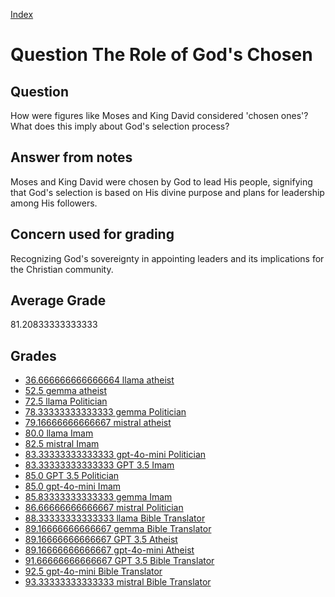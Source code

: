 
[Index](../../index.md)
# Question The Role of God's Chosen
## Question
How were figures like Moses and King David considered 'chosen ones'? What does this imply about God's selection process?

## Answer from notes
Moses and King David were chosen by God to lead His people, signifying that God's selection is based on His divine purpose and plans for leadership among His followers.

## Concern used for grading
Recognizing God's sovereignty in appointing leaders and its implications for the Christian community.

## Average Grade
81.20833333333333

## Grades
 * [36.666666666666664 llama atheist](../answers/llama_atheist/The_Role_of_God_s_Chosen.md)
 * [52.5 gemma atheist](../answers/gemma_atheist/The_Role_of_God_s_Chosen.md)
 * [72.5 llama Politician](../answers/llama_Politician/The_Role_of_God_s_Chosen.md)
 * [78.33333333333333 gemma Politician](../answers/gemma_Politician/The_Role_of_God_s_Chosen.md)
 * [79.16666666666667 mistral atheist](../answers/mistral_atheist/The_Role_of_God_s_Chosen.md)
 * [80.0 llama Imam](../answers/llama_Imam/The_Role_of_God_s_Chosen.md)
 * [82.5 mistral Imam](../answers/mistral_Imam/The_Role_of_God_s_Chosen.md)
 * [83.33333333333333 gpt-4o-mini Politician](../answers/gpt-4o-mini_Politician/The_Role_of_God_s_Chosen.md)
 * [83.33333333333333 GPT 3.5 Imam](../answers/GPT_3.5_Imam/The_Role_of_God_s_Chosen.md)
 * [85.0 GPT 3.5 Politician](../answers/GPT_3.5_Politician/The_Role_of_God_s_Chosen.md)
 * [85.0 gpt-4o-mini Imam](../answers/gpt-4o-mini_Imam/The_Role_of_God_s_Chosen.md)
 * [85.83333333333333 gemma Imam](../answers/gemma_Imam/The_Role_of_God_s_Chosen.md)
 * [86.66666666666667 mistral Politician](../answers/mistral_Politician/The_Role_of_God_s_Chosen.md)
 * [88.33333333333333 llama Bible Translator](../answers/llama_Bible_Translator/The_Role_of_God_s_Chosen.md)
 * [89.16666666666667 gemma Bible Translator](../answers/gemma_Bible_Translator/The_Role_of_God_s_Chosen.md)
 * [89.16666666666667 GPT 3.5 Atheist](../answers/GPT_3.5_Atheist/The_Role_of_God_s_Chosen.md)
 * [89.16666666666667 gpt-4o-mini Atheist](../answers/gpt-4o-mini_Atheist/The_Role_of_God_s_Chosen.md)
 * [91.66666666666667 GPT 3.5 Bible Translator](../answers/GPT_3.5_Bible_Translator/The_Role_of_God_s_Chosen.md)
 * [92.5 gpt-4o-mini Bible Translator](../answers/gpt-4o-mini_Bible_Translator/The_Role_of_God_s_Chosen.md)
 * [93.33333333333333 mistral Bible Translator](../answers/mistral_Bible_Translator/The_Role_of_God_s_Chosen.md)
